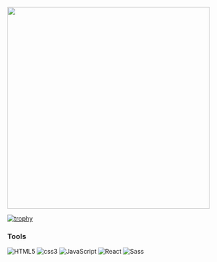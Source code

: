 


<a href="https://github.com/HongTaeHoon"><img align="center" style="width:467px" src="https://github-readme-stats.vercel.app/api/top-langs/?username=HongTaeHoon&layout=compact&hide_border=true&bg_color=141321&title_color=fff&text_color=fff&" /></a>

[![trophy](https://github-profile-trophy.vercel.app/?username=HongTaeHoon&row=2&column=4&theme=algolia)](https://github.com/ryo-ma/github-profile-trophy)

### Tools

<img alt="HTML5" src ="https://img.shields.io/badge/HTML5-E34F26.svg?&style=for-the-badge&logo=HTML5&logoColor=white"/> <img alt="css3" src ="https://img.shields.io/badge/css3-1572B6.svg?&style=for-the-badge&logo=css3&logoColor=white"/> <img alt="JavaScript" src ="https://img.shields.io/badge/JavaScript-F7DF1E.svg?&style=for-the-badge&logo=JavaScript&logoColor=white"/> <img alt="React" src ="https://img.shields.io/badge/react-61DAFB.svg?&style=for-the-badge&logo=react&logoColor=white"/> <img alt="Sass" src ="https://img.shields.io/badge/sass-CC6699.svg?&style=for-the-badge&logo=sass&logoColor=white"/><br/>
